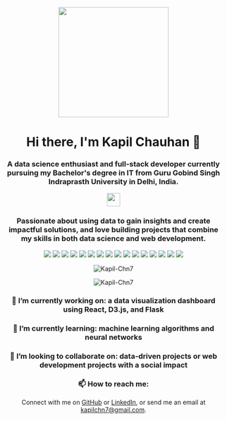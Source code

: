 <p align="center">
  <img src="https://github.com/Kapil-Chn7/Kapil-Chn7/blob/main/assets/Ai_image.gif" width="250" height="250"/>
</p>

<h1 align="center">Hi there, I'm Kapil Chauhan 👋</h1>

<h3 align="center">A data science enthusiast and full-stack developer currently pursuing my Bachelor's degree in IT from Guru Gobind Singh Indraprasth University in Delhi, India. </h3>

<p align="center">
  <img src="https://raw.githubusercontent.com/MartinHeinz/MartinHeinz/master/wave.gif" width="30px">
</p>

<h3 align="center">Passionate about using data to gain insights and create impactful solutions, and love building projects that combine my skills in both data science and web development.</h3>

<p align="center">
  <img src="https://img.shields.io/badge/Python-Intermediate-blue">
  <img src="https://img.shields.io/badge/C++-Intermediate-blue">
  <img src="https://img.shields.io/badge/JavaScript-Intermediate-blue">
  <img src="https://img.shields.io/badge/TensorFlow-Intermediate-blue">
  <img src="https://img.shields.io/badge/Huggingface-Intermediate-blue">
  <img src="https://img.shields.io/badge/Deep Learning-Intermediate-blue">
  <img src="https://img.shields.io/badge/scikit_learn-Intermediate-blue">
  <img src="https://img.shields.io/badge/Pandas-Intermediate-blue">
  <img src="https://img.shields.io/badge/NumPy-Intermediate-blue">
  <img src="https://img.shields.io/badge/NodeJs-Intermediate-blue">
  <img src="https://img.shields.io/badge/React-Intermediate-blue">
  <img src="https://img.shields.io/badge/VueJs-Intermediate-blue">
  <img src="https://img.shields.io/badge/MongoDB-Intermediate-blue">
  <img src="https://img.shields.io/badge/MySQL-Intermediate-blue">
  <img src="https://img.shields.io/badge/GCP-Intermediate-blue">
  <img src="https://img.shields.io/badge/Jenkins-Intermediate-blue">
</p>

<p align="center">
  <img src="https://github-readme-stats.vercel.app/api?username=Kapil-Chn7&show_icons=true" alt="Kapil-Chn7">
</p>

<p align="center">
  <img src="https://github-readme-stats.vercel.app/api/top-langs/?username=Kapil-Chn7&layout=compact" alt="Kapil-Chn7">
</p>

<h3 align="center">🔭 I’m currently working on: a data visualization dashboard using React, D3.js, and Flask</h3>

<h3 align="center">🌱 I’m currently learning: machine learning algorithms and neural networks</h3>

<h3 align="center">👯 I’m looking to collaborate on: data-driven projects or web development projects with a social impact</h3>

<h3 align="center">📫 How to reach me:</h3>
<p align="center">Connect with me on <a href="https://github.com/Kapil-Chn7">GitHub</a> or <a href="https://www.linkedin.com/in/kapilchauhan200/">LinkedIn</a>, or send me an email at <a href="mailto:kapilchn7@gmail.com">kapilchn7@gmail.com</a>.
</p>
